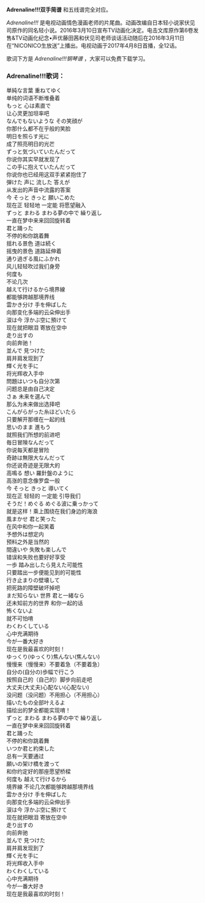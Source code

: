 

**Adrenaline!!!双手简谱** 和五线谱完全对应。

_Adrenaline!!!_
是电视动画情色漫画老师的片尾曲。动画改编自日本轻小说家伏见司原作的同名轻小说。2016年3月10日宣布TV动画化决定。电击文库原作第6卷发售&TV动画化纪念•声优藤田茜和伏见司老师谈话活动随后在2016年3月11日在“NICONICO生放送”上播出。电视动画于2017年4月8日首播，全12话。

歌词下方是 _Adrenaline!!!钢琴谱_ ，大家可以免费下载学习。

### Adrenaline!!!歌词：

単純な言葉 重ねてゆく  
单纯的词语不断堆叠着  
もっと 心は素直で  
让心灵更加坦率吧  
なんでもないような その笑顔が  
你那什么都不在乎般的笑脸  
明日を照らす光に  
成了照亮明日的光芒  
ずっと気づいていたんだって  
你说你其实早就发现了  
この手に抱えていたんだって  
你说你也已经用这双手紧紧抱住了  
弾けた 声に 流した 答えが  
从发出的声音中流露的答案  
今 そっと きっと 願いこめた  
现在正 轻轻地 一定能 将愿望融入  
ずっと まわる まわる夢の中で 繰り返し  
一直在梦中来来回回旋转着  
君と踊った  
不停的和你跳着舞  
揺れる景色 道は続く  
摇曳的景色 道路延伸着  
通り過ぎる風にふかれ  
风儿轻轻吹过我们身旁  
何度も  
不论几次  
越えて行けるから境界線  
都能够跨越那境界线  
雲かき分け 手を伸ばした  
向那变化多端的云朵伸出手  
涙は今 浮かぶ空に預けて  
现在就把眼泪 寄放在空中  
走り出すの  
向前奔驰！  
並んで 見つけた  
肩并肩发现到了  
輝く光を手に  
将光辉收入手中  
問題はいつも自分次第  
问题总是由自己决定  
さぁ 未来を選んで  
那么为未来做出选择吧  
こんがらがった糸ほどいたら  
只要解开那缠在一起的线  
思いのまま 進もう  
就照我们所想的前进吧  
毎日冒険なんだって  
你说每天都是冒险  
奇跡は無限大なんだって  
你还说奇迹是无限大的  
高鳴る 想い 羅針盤のように  
高涨的意念像罗盘一般  
今 そっと きっと 導いてく  
现在正 轻轻的 一定能 引导我们  
そうだ！めぐる めぐる波に乗っかって  
就是这样！乘上围绕在我们身边的海浪  
風まかせ 君と笑った  
在风中和你一起笑着  
予想外は想定内  
预料之外是当然的  
間違いや 失敗も楽しんで  
错误和失败也要好好享受  
一歩 踏み出したら見えた可能性  
只要踏出一步便能见到的可能性  
行き止まりの壁壊して  
把死路的障壁破坏掉吧  
まだ知らない 世界 君と一緒なら  
还未知前方的世界 和你一起的话  
怖くないよ  
就不可怕唷  
わくわくしている  
心中充满期待  
今が一番大好き  
现在是我最喜欢的时刻！  
ゆっくり(ゆっくり)焦んない(焦んない)  
慢慢来（慢慢来）不要着急（不要着急）  
自分の(自分の)歩幅で行こう  
按照自己的（自己的）脚步向前走吧  
大丈夫(大丈夫)心配ない(心配ない)  
没问题（没问题）不用担心（不用担心）  
描いたもの全部叶えるよ  
描绘出的梦全都能实现唷！  
ずっと まわる まわる夢の中で 繰り返し  
一直在梦中来来回回旋转着  
君と踊った  
不停的和你跳着舞  
いつか君と約束した  
总有一天要通过  
願いの架け橋を渡って  
和你约定好的那座愿望桥樑  
何度も 越えて行けるから  
境界線 不论几次都能够跨越那境界线  
雲かき分け 手を伸ばした  
向那变化多端的云朵伸出手  
涙は今 浮かぶ空に預けて  
现在就把眼泪 寄放在空中  
走り出すの  
向前奔驰  
並んで 見つけた  
肩并肩发现到了  
輝く光を手に  
将光辉收入手中  
わくわくしている  
心中充满期待  
今が一番大好き  
现在是我最喜欢的时刻！

